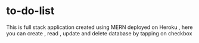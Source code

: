 # to-do-list
 This is full stack application created using MERN  deployed on Heroku , here you can create , read , update and delete database by tapping on checkbox 
